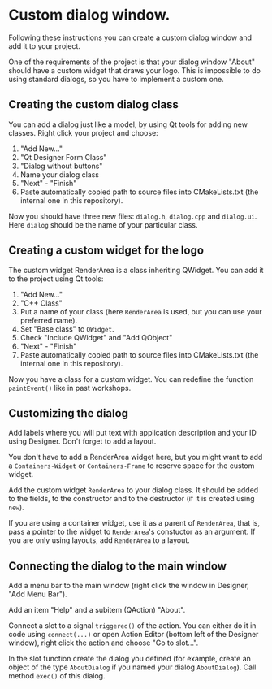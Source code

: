 # Custom dialog window.

Following these instructions you can create a custom dialog window and add it to your project.

One of the requirements of the project is that your dialog window "About" should have a custom widget that draws your logo. This is impossible to do using standard dialogs, so you have to implement a custom one.

## Creating the custom dialog class

You can add a dialog just like a model, by using Qt tools for adding new classes. Right click your project and choose:

1. "Add New..."
2. "Qt Designer Form Class"
3. "Dialog without buttons"
4. Name your dialog class
5. "Next" - "Finish"
6. Paste automatically copied path to source files into CMakeLists.txt (the internal one in this repository).

Now you should have three new files: `dialog.h`, `dialog.cpp` and `dialog.ui`. Here `dialog` should be the name of your particular class.


## Creating a custom widget for the logo

The custom widget RenderArea is a class inheriting QWidget. You can add it to the project using Qt tools:

1. "Add New..."
2. "C++ Class"
3. Put a name of your class (here `RenderArea` is used, but you can use your preferred name).
4. Set "Base class" to `QWidget`.
5. Check "Include QWidget" and "Add QObject"
6. "Next" - "Finish"
7. Paste automatically copied path to source files into CMakeLists.txt (the internal one in this repository).

Now you have a class for a custom widget. You can redefine the function `paintEvent()` like in past workshops.

## Customizing the dialog

Add labels where you will put text with application description and your ID using Designer. Don't forget to add a layout.

You don't have to add a RenderArea widget here, but you might want to add a `Containers-Widget` or `Containers-Frame` to reserve space for the custom widget.

Add the custom widget `RenderArea` to your dialog class. It should be added to the fields, to the constructor and to the destructor (if it is created using `new`).

If you are using a container widget, use it as a parent of `RenderArea`, that is, pass a pointer to the widget to `RenderArea`'s constuctor as an argument. If you are only using layouts, add `RenderArea` to a layout.

## Connecting the dialog to the main window

Add a menu bar to the main window (right click the window in Designer, "Add Menu Bar").

Add an item "Help" and a subitem (QAction) "About".

Connect a slot to a signal `triggered()` of the action. You can either do it in code using `connect(...)` or open Action Editor (bottom left of the Designer window), right click the action and choose "Go to slot...".

In the slot function create the dialog you defined (for example, create an object of the type `AboutDialog` if you named your dialog `AboutDialog`). Call method `exec()` of this dialog.

